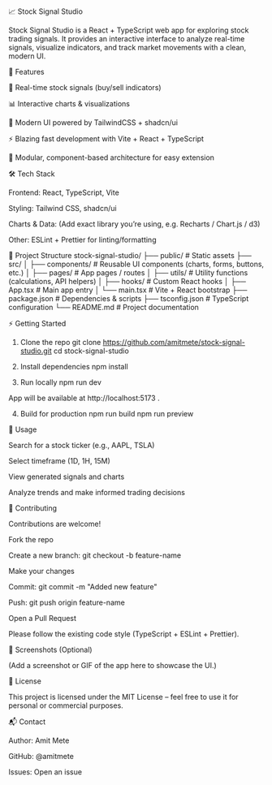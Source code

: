 📈 Stock Signal Studio

Stock Signal Studio is a React + TypeScript web app for exploring stock trading signals. It provides an interactive interface to analyze real-time signals, visualize indicators, and track market movements with a clean, modern UI.

🚀 Features

🔎 Real-time stock signals (buy/sell indicators)

📊 Interactive charts & visualizations

🎨 Modern UI powered by TailwindCSS + shadcn/ui

⚡ Blazing fast development with Vite + React + TypeScript

🧩 Modular, component-based architecture for easy extension

🛠 Tech Stack

Frontend: React, TypeScript, Vite

Styling: Tailwind CSS, shadcn/ui

Charts & Data: (Add exact library you’re using, e.g. Recharts / Chart.js / d3)

Other: ESLint + Prettier for linting/formatting

📂 Project Structure
stock-signal-studio/
├── public/             # Static assets
├── src/
│   ├── components/     # Reusable UI components (charts, forms, buttons, etc.)
│   ├── pages/          # App pages / routes
│   ├── utils/          # Utility functions (calculations, API helpers)
│   ├── hooks/          # Custom React hooks
│   ├── App.tsx         # Main app entry
│   └── main.tsx        # Vite + React bootstrap
├── package.json        # Dependencies & scripts
├── tsconfig.json       # TypeScript configuration
└── README.md           # Project documentation

⚡ Getting Started
1. Clone the repo
git clone https://github.com/amitmete/stock-signal-studio.git
cd stock-signal-studio

2. Install dependencies
npm install

3. Run locally
npm run dev


App will be available at http://localhost:5173
.

4. Build for production
npm run build
npm run preview

📖 Usage

Search for a stock ticker (e.g., AAPL, TSLA)

Select timeframe (1D, 1H, 15M)

View generated signals and charts

Analyze trends and make informed trading decisions

🤝 Contributing

Contributions are welcome!

Fork the repo

Create a new branch: git checkout -b feature-name

Make your changes

Commit: git commit -m "Added new feature"

Push: git push origin feature-name

Open a Pull Request

Please follow the existing code style (TypeScript + ESLint + Prettier).

📸 Screenshots (Optional)

(Add a screenshot or GIF of the app here to showcase the UI.)

📜 License

This project is licensed under the MIT License – feel free to use it for personal or commercial purposes.

📬 Contact

Author: Amit Mete

GitHub: @amitmete

Issues: Open an issue

